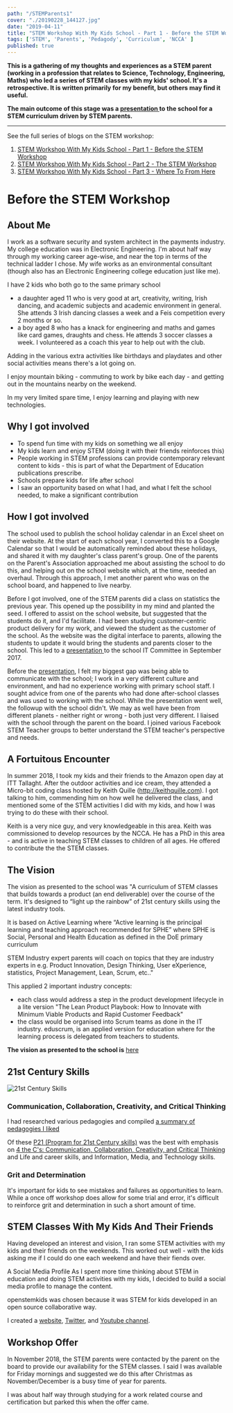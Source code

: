 ```yaml
---
path: "/STEMParents1"
cover: "./20190228_144127.jpg"
date: "2019-04-11"
title: "STEM Workshop With My Kids School - Part 1 - Before the STEM Workshop"
tags: ['STEM', 'Parents', 'Pedagody', 'Curriculum', 'NCCA' ]
published: true 
---
```


**This is a gathering of my thoughts and experiences as a STEM parent (working in a profession that relates to Science, Technology, Engineering, Maths) who led a series of STEM classes with my kids' school. It's a retrospective. It is written primarily for my benefit, but others may find it useful.**

**The main outcome of this stage was a [presentation ](https://docs.google.com/presentation/d/1vLz-oIf_13jl7KrR4l1jtORkT0xjbGgKtymp9oGGvdw/edit?usp=sharing ) to the school for a STEM curriculum driven by STEM parents.**

---
See the full series of blogs on the STEM workshop:                                         
1. [STEM Workshop With My Kids School - Part 1 - Before the STEM Workshop](../STEMParents1)
2. [STEM Workshop With My Kids School - Part 2 - The STEM Workshop](../STEMParents2)       
3. [STEM Workshop With My Kids School - Part 3 - Where To From Here](../STEMParents3)      


# Before the STEM Workshop

## About Me
I work as a software security and system architect in the payments industry. My college education was in Electronic Engineering. I'm about half way through my working career age-wise, and near the top in terms of the technical ladder I chose. My wife works as an environmental consultant (though also has an Electronic Engineering college education just like me).

I have 2 kids who both go to the same primary school

- a daughter aged 11 who is very good at art, creativity, writing, Irish dancing, and academic subjects and academic environment in general. She attends 3 Irish dancing classes a week and a Feis competition every 2 months or so.
- a boy aged 8 who has a knack for engineering and maths and games like card games, draughts and chess. He attends 3 soccer classes a week. I volunteered as a coach this year to help out with the club.

Adding in the various extra activities like birthdays and playdates and other social activities means there's a lot going on.

I enjoy mountain biking - commuting to work by bike each day - and getting out in the mountains nearby on the weekend.

In my very limited spare time, I enjoy learning and playing with new technologies.




## Why I got involved
- To spend fun time with my kids on something we all enjoy
- My kids learn and enjoy STEM (doing it with their friends reinforces this)
- People working in STEM professions can provide contemporary relevant content to kids - this is part of what the Department of Education publications prescribe.
- Schools prepare kids for life after school
- I saw an opportunity based on what I had, and what I felt the school needed, to make a significant contribution


## How I got involved
The school used to publish the school holiday calendar in an Excel sheet on their website. At the start of each school year, I converted this to a Google Calendar so that I would be automatically reminded about these holidays, and shared it with my daughter's class parent's group. One of the parents on the Parent's Association approached me about assisting the school to do this, and helping out on the school website which, at the time, needed an overhaul. Through this approach, I met another parent who was on the school board, and happened to live nearby.

Before I got involved, one of the STEM parents did a class on statistics the previous year. This opened up the possibility in my mind and planted the seed.
I offered to assist on the school website, but suggested that the students do it, and I'd facilitate. I had been studying customer-centric product delivery for my work, and viewed the student as the customer of the school. As the website was the digital interface to parents, allowing the students to update it would bring the students and parents closer to the school. This led to a [presentation ](https://docs.google.com/presentation/d/1vLz-oIf_13jl7KrR4l1jtORkT0xjbGgKtymp9oGGvdw/edit?usp=sharing ) to the school IT Committee in September 2017.

Before the [presentation](https://docs.google.com/presentation/d/1vLz-oIf_13jl7KrR4l1jtORkT0xjbGgKtymp9oGGvdw/edit?usp=sharing), I felt my biggest gap was being able to communicate with the school; I work in a very different culture and environment, and had no experience working with primary school staff. I sought advice from one of the parents who had done after-school classes and was used to working with the school. While the presentation went well, the followup with the school didn't. We may as well have been from different planets - neither right or wrong - both just very different. I liaised with the school through the parent on the board. I joined various Facebook STEM Teacher groups to better understand the STEM teacher's perspective and needs.


## A Fortuitous Encounter
In summer 2018, I took my kids and their friends to the Amazon open day at ITT Tallaght. After the outdoor activities and ice cream, they attended a Micro-bit coding class hosted by Keith Quille (http://keithquille.com). I got talking to him, commending him on how well he delivered the class, and mentioned some of the STEM activities I did with my kids, and how I was trying to do these with their school. 

Keith is a very nice guy, and very knowledgeable in this area. Keith was commissioned to develop resources by the NCCA. He has a PhD in this area - and is active in teaching STEM classes to children of all ages. He offered to contribute the the STEM classes.


## The Vision
The vision as presented to the school was "A curriculum of STEM classes that builds towards a product (an end deliverable) over the course of the term. It's designed to “light up the rainbow” of 21st century skills using the latest industry tools. 

It is based on Active Learning where “Active learning is the principal learning and teaching approach recommended for SPHE” where SPHE is Social, Personal and Health Education as defined in the DoE primary curriculum

STEM Industry expert parents will coach on topics that they are industry experts in e.g. Product Innovation, Design Thinking, User eXperience, statistics, Project Management, Lean, Scrum, etc.."

This applied 2 important industry concepts:

- each class would address a step in the product development lifecycle in a lite version "The Lean Product Playbook: How to Innovate with Minimum Viable Products and Rapid Customer Feedback" 
- the class would be organised into Scrum teams as done in the IT industry. eduscrum, is an applied version for education where for the learning process is delegated from teachers to students.

**The vision as presented to the school is** [here ](https://docs.google.com/presentation/d/1vLz-oIf_13jl7KrR4l1jtORkT0xjbGgKtymp9oGGvdw/edit?usp=sharing )





## 21st Century Skills

![21st Century Skills](/assets/p21.png)

### Communication, Collaboration, Creativity, and Critical Thinking
I had researched various pedagogies and compiled [a summary of pedagogies I liked]( https://drive.google.com/file/d/0BwrM9BmHsajKdWNzTEVrRmh2c1p6QXBRWkF4Sk43bkkzbUJr/view?usp=sharing)

Of these [ P21 (Program for 21st Century skills)](http://www.battelleforkids.org/networks/p21/frameworks-resources) was the best with emphasis on [ 4 the C's: Communication, Collaboration, Creativity, and Critical Thinking ](http://static.battelleforkids.org/documents/p21/P21_framework_0816_2pgs.pdf) and  Life and career skills, and  Information, Media, and Technology skills. 

### Grit and Determination
It's important for kids to see mistakes and failures as opportunities to learn. While a once off workshop does allow for some trial and error, it's difficult to reinforce grit and determination in such a short amount of time.

## STEM Classes With My Kids And Their Friends
Having developed an interest and vision, I ran some STEM activities with my kids and their friends on the weekends. This worked out well - with the kids asking me if I could do one each weekend and have their fiends over.

A Social Media Profile 
As I spent more time thinking about STEM in education and doing STEM activities with my kids, I decided to build a social media profile to manage the content. 

openstemkids was chosen because it was STEM for kids developed in an open source collaborative way.

I created a [website](https://www.openstemkids.com/), [Twitter](https://twitter.com/STEMOpen), and [Youtube channel](https://www.youtube.com/channel/UClT-YU-Yl_3to7yXAHEeuqA). 


## Workshop Offer
In November 2018, the STEM parents were contacted by the parent on the board to provide our availability for the STEM classes. I said I was available for Friday mornings and suggested we do this after Christmas as November/December is a busy time of year for parents.

I was about half way through studying for a work related course and certification but parked this when the offer came.

